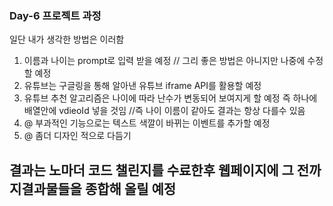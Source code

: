 ### Day-6 프로젝트 과정

일단 내가 생각한 방법은 이러함

1. 이름과 나이는 prompt로 입력 받을 예정 // 그리 좋은 방법은 아니지만 나중에 수정할 예정
2. 유튜브는 구글링을 통해 알아낸 유튜브 iframe API를 활용할 예정
3. 유튜브 추천 알고리즘은 나이에 따라 난수가 변동되어 보여지게 할 예정 즉 하나에 배열안에 vdieoId 넣을 것임  //즉 나이 이름이 같아도 결과는 항상 다를수 있음
 4. @ 부과적인 기능으로는 텍스트 색깔이 바뀌는 이벤트를 추가할 예정
 5. @ 좀더 디자인 적으로 다듬기

 ## 결과는 노마더 코드 챌린지를 수료한후 웹페이지에 그 전까지결과물들을 종합해 올릴 예정
